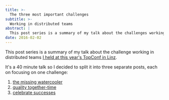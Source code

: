 ```yaml
---
title: >-
  The three most important challenges
subtitle: >-
  Working in distributed teams
abstract: |
  This post series is a summary of my talk about the challenges working in remote teams and how I dealt with them.
date: 2016-02-02
---
```


This post series is a summary of my talk about the challenge working in
distributed teams
[I held at this year's TopConf in Linz](http://topconf.com/linz-2016/trackevent/there-is-no-half-remote-team/).

It's a 40 minute talk so I decided to split it into three separate posts, each
on focusing on one challenge:

1. [the missing watercooler](./working-remote-fix-the-missing-watercooler/)
2. [quality together-time](./working-remote-quality-together-time/)
3. [celebrate successes](./working-remote-celebrate-successes/)
